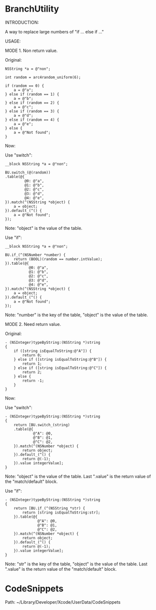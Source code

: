 # BranchUtility
 INTRODUCTION:

 A way to replace large numbers of "if ... else if ..."

 USAGE:
 
 MODE 1. Non return value.

 Original:

    NSString *a = @"non";

    int random = arc4random_uniform(6);

    if (random == 0) {
        a = @"a";
    } else if (random == 1) {
        a = @"b";
    } else if (random == 2) {
        a = @"c";
    } else if (random == 3) {
        a = @"d";
    } else if (random == 4) {
        a = @"e";
    } else {
        a = @"Not found";
    }
 
 Now:
 
  Use "switch":

    __block NSString *a = @"non";

    BU.switch_(@(random))
    .table(@{
             @0: @"a",
             @1: @"b",
             @2: @"c",
             @3: @"d",
             @4: @"e",
    }).match(^(NSString *object) {
        a = object;
    }).default_(^() {
        a = @"Not found";
    });
 
  Note: "object" is the value of the table.


  Use "if":
     
    __block NSString *a = @"non";

    BU.if_(^(NSNumber *number) {
        return (BOOL)(random == number.intValue);
    }).table(@{
               @0: @"a",
               @1: @"b",
               @2: @"c",
               @3: @"d",
               @4: @"e",
    }).match(^(NSString *object) {
        a = object;
    }).default_(^() {
        a = @"Not found";
    });
 
   Note: "number" is the key of the table, "object" is the value of the table.


 MODE 2. Need return value.

 Original:

    - (NSInteger)typeByString:(NSString *)string
    {
        if ([string isEqualToString:@"A"]) {
            return 0;
        } else if ([string isEqualToString:@"B"]) {
            return 1;
        } else if ([string isEqualToString:@"C"]) {
            return 2;
        } else {
            return -1;
        }
    }
 
 Now:

  Use "switch":

    - (NSInteger)typeByString:(NSString *)string
    {
        return [BU.switch_(string)
        .table(@{
                 @"A": @0,
                 @"B": @1,
                 @"C": @2,
        }).match(^(NSNumber *object) {
            return object;
        }).default_(^() {
            return @(-1);
        }).value integerValue];
    }
 
  Note: "object" is the value of the table. Last ".value" is the return value of the "match/default" block.


   Use "if":

    - (NSInteger)typeByString:(NSString *)string
    {
        return [BU.if_(^(NSString *str) {
            return [string isEqualToString:str];
        }).table(@{
                   @"A": @0,
                   @"B": @1,
                   @"C": @2,
        }).match(^(NSNumber *object) {
            return object;
        }).default_(^() {
            return @(-1);
        }).value integerValue];
    }

  Note: "str" is the key of the table, "object" is the value of the table. Last ".value" is the return value of the "match/default" block.

# CodeSnippets

Path: ~/Library/Developer/Xcode/UserData/CodeSnippets
